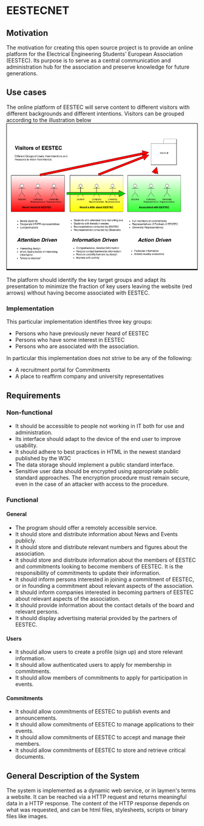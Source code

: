 # EESTECNET

## Motivation

The motivation for creating this open source project is to provide an online platform for the
Electrical Engineering Students' European Association (EESTEC). Its purpose is to serve
as a central communication and administration hub for the association and preserve knowledge for
future generations.

## Use cases

The online platform of EESTEC will serve content to different visitors with different backgrounds and different intentions.
Visitors can be grouped according to the illustration below
![Different groups of visitors](use_cases.png "Use cases")

The platform should identify the key target groups and adapt its presentation to minimize the fraction of key users
leaving the website (red arrows) without having become associated with EESTEC.

### Implementation

This particular implementation identifies three key groups:

* Persons who have previously never heard of EESTEC
* Persons who have some interest in EESTEC
* Persons who are associated with the association.

In particular this implementation does not strive to be any of the following:

* A recruitment portal for Commitments
* A place to reaffirm company and university representatives


## Requirements

### Non-functional

* It should be accessible to people not working in IT both for use and administration.
* Its interface should adapt to the device of the end user to improve usability.
* It should adhere to best practices in HTML in the newest standard published by the W3C
* The data storage should implement a public standard interface.
* Sensitive user data should be encrypted using appropriate public standard approaches. The encryption procedure must remain secure, even in the case of an attacker with access to the procedure.

### Functional

#### General

* The program should offer a remotely accessible service.
* It should store and distribute information about News and Events publicly.
* It should store and distribute relevant numbers and figures about the association.
* It should store and distribute information about the members of EESTEC and commitments looking to become members of EESTEC. It is the responsibility of commitments to update their information.
* It should inform persons interested in joining a commitment of EESTEC, or in founding a commitment about relevant aspects of the association.
* It should inform companies interested in becoming partners of EESTEC about relevant aspects of the association.
* It should provide information about the contact details of the board and relevant persons.
* It should display advertising material provided by the partners of EESTEC.

#### Users

* It should allow users to create a profile (sign up) and store relevant information.
* It should allow authenticated users to apply for membership in commitments.
* It should allow members of commitments to apply for participation in events.

#### Commitments

* It should allow commitments of EESTEC to publish events and announcements.
* It should allow commitments of EESTEC to manage applications to their events.
* It should allow commitments of EESTEC to accept and manage their members.
* It should allow commitments of EESTEC to store and retrieve critical documents.

## General Description of the System

The system is implemented as a dynamic web service, or in laymen's terms a website. It
can be reached via a HTTP request and returns meaningful data in a HTTP response. The
content of the HTTP response depends on what was requested, and can be html files, stylesheets,
scripts or binary files like images.

##